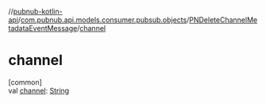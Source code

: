 //[pubnub-kotlin-api](../../../index.md)/[com.pubnub.api.models.consumer.pubsub.objects](../index.md)/[PNDeleteChannelMetadataEventMessage](index.md)/[channel](channel.md)

# channel

[common]\
val [channel](channel.md): [String](https://kotlinlang.org/api/latest/jvm/stdlib/kotlin-stdlib/kotlin/-string/index.html)
